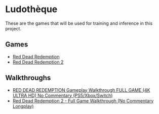 # Ludothèque
These are the games that will be used for training and inference in this project.

## Games
- [Red Dead Redemption](https://en.wikipedia.org/wiki/Red_Dead_Redemption)
- [Red Dead Redemption 2](https://en.wikipedia.org/wiki/Red_Dead#Red_Dead_Redemption_2)

## Walkthroughs
- [RED DEAD REDEMPTION Gameplay Walkthrough FULL GAME (4K ULTRA HD) No Commentary (PS5/Xbox/Switch)](https://www.youtube.com/watch?v=yhJ4T8Q1wrI)
- [Red Dead Redemption 2 - Full Game Walkthrough (No Commentary Longplay)](https://www.youtube.com/watch?v=jZilbLz0m8I)


